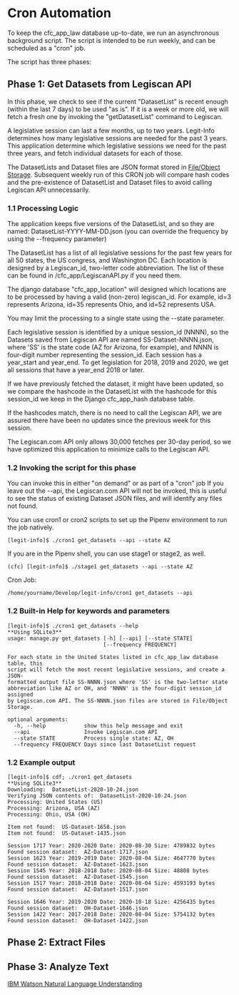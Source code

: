 # Cron Automation

To keep the cfc_app_law database up-to-date, we run an asynchronous
background script. The script is intended to be run weekly, and can
be scheduled as a "cron" job.

The script has three phases:

## Phase 1: Get Datasets from Legiscan API

In this phase, we check to see if the current "DatasetList" is recent
enough (within the last 7 days) to be used "as is".  If it is a week
or more old, we will fetch a fresh one by invoking the "getDatasetList"
command to Legiscan.

A legislative session can last a few months, up to two years.  Legit-Info
determines how many legislative sessions are needed for the past 3 years.
This application determine which legislative sessions we need for
the past three years, and fetch individual datasets for each of those.

The DatasetLists and Dataset files are JSON format stored in 
[File/Object Storage](FOB.md).  Subsequent weekly run of this CRON job
will compare hash codes and the pre-existence of DatasetList and Dataset
files to avoid calling Legiscan API unnecessarily. 

### 1.1 Processing Logic

The application keeps five versions of the DatasetList, and so they are
named:  DatasetList-YYYY-MM-DD.json  (you can override the frequency by
using the --frequency parameter)

The DatasetList has a list of all legislative sessions for the past few
years for all 50 states, the US congress, and Washington DC.  Each location
is designed by a Legiscan_id, two-letter code abbreviation.  The list of
these can be found in /cfc_app/LegiscanAPI.py if you need them.

The django database "cfc_app_location" will designed which locations are
to be processed by having a valid (non-zero) legiscan_id.  For example,
id=3 represents Arizona, id=35 represents Ohio, and id=52 represents USA.

You may limit the processing to a single state using the --state parameter.

Each legislative session is identified by a unique session_id (NNNN), so 
the Datasets saved from Legiscan API are named SS-Dataset-NNNN.json, where
'SS' is the state code (AZ for Arizona, for example), and NNNN is four-digit
number representing the session_id.  Each session has a year_start and 
year_end.  To get legislation for 2018, 2019 and 2020, we get all sessions
that have a year_end 2018 or later.

If we have previously fetched the dataset, it might have been updated, so
we compare the hashcode in the DatasetList with the hashcode for this 
session_id we keep in the Django cfc_app_hash database table.

If the hashcodes match, there is no need to call the Legiscan API, we
are assured there have been no updates since the previous week for this
session.

The Legiscan.com API only allows 30,000 fetches per 30-day period, so
we have optimized this application to minimize calls to the Legiscan API.

### 1.2 Invoking the script for this phase

You can invoke this in either "on demand" or as part of a "cron" job
If you leave out the --api, the Legiscan.com API will not be invoked,
this is useful to see the status of existing Dataset JSON files, and
will identify any files not found.

You can use cron1 or cron2 scripts to set up the Pipenv environment
to run the job natively.
```console
[legit-info]$ ./cron1 get_datasets --api --state AZ
```

If you are in the Pipenv shell, you can use stage1 or stage2, as well.

```console
(cfc) [legit-info]$ ./stage1 get_datasets --api --state AZ
```

Cron Job:

```console
/home/yourname/Develop/legit-info/cron1 get_datasets --api
```

### 1.2 Built-in Help for keywords and parameters

```console
[legit-info]$ ./cron1 get_datasets --help
**Using SQLite3**
usage: manage.py get_datasets [-h] [--api] [--state STATE]
                              [--frequency FREQUENCY]

For each state in the United States listed in cfc_app_law database table, this
script will fetch the most recent legislative sessions, and create a JSON-
formatted output file SS-NNNN.json where 'SS' is the two-letter state
abbreviation like AZ or OH, and 'NNNN' is the four-digit session_id assigned
by Legiscan.com API. The SS-NNNN.json files are stored in File/Object Storage.

optional arguments:
  -h, --help            show this help message and exit
  --api                 Invoke Legiscan.com API
  --state STATE         Process single state: AZ, OH
  --frequency FREQUENCY Days since last DatasetList request
```

### 1.2 Example output

```console
[legit-info]$ cdf; ./cron1 get_datasets
**Using SQLite3**
Downloading:  DatasetList-2020-10-24.json
Verifying JSON contents of:  DatasetList-2020-10-24.json
Processing: United States (US)
Processing: Arizona, USA (AZ)
Processing: Ohio, USA (OH)
 
Item not found:  US-Dataset-1658.json
Item not found:  US-Dataset-1435.json
 
Session 1717 Year: 2020-2020 Date: 2020-08-30 Size: 4789832 bytes
Found session dataset:  AZ-Dataset-1717.json
Session 1623 Year: 2019-2019 Date: 2020-08-04 Size: 4647770 bytes
Found session dataset:  AZ-Dataset-1623.json
Session 1545 Year: 2018-2018 Date: 2020-08-04 Size: 48808 bytes
Found session dataset:  AZ-Dataset-1545.json
Session 1517 Year: 2018-2018 Date: 2020-08-04 Size: 4593193 bytes
Found session dataset:  AZ-Dataset-1517.json
 
Session 1646 Year: 2019-2020 Date: 2020-10-18 Size: 4256435 bytes
Found session dataset:  OH-Dataset-1646.json
Session 1422 Year: 2017-2018 Date: 2020-08-04 Size: 5754132 bytes
Found session dataset:  OH-Dataset-1422.json
```

## Phase 2: Extract Files

## Phase 3: Analyze Text

[IBM Watson Natural Language Understanding](IBM_NLU.md)
